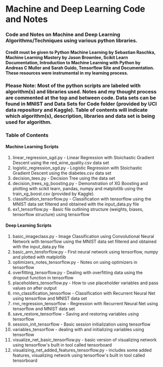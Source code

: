 # Machine and Deep Learning Code and Notes
### Code and Notes on Machine and Deep Learning Algorithms/Techniques using various python libraries. 
#### Credit must be given to Python Machine Learning by Sebastian Raschka, Machine Learning Mastery by Jason Brownlee, Scikit Learn Documentation, Introduction to Machine Learning with Python by Andreas C Muller and Sarah Guido, Tensorflow Site and Documentation.  These resources were instrumental in my learning process.
### Please Note:  Most of the python scripts are labeled with algorithm(s) and libraries used.  Notes and my thought process are commented at the top and between code.  Data sets can be found in MNIST and Data Sets for Code folder (provided by UCI data repository and Kaggle).  Table of contents will indicate which algorithm(s), description, libraries and data set is being used for algorithm.
### Table of Contents
#### Machine Learning Scripts
1. linear_regression_sgd.py - Linear Regression with Stoichastic Gradient Descent using the red_wine_quality.csv data set
2. logistic_regression_sgd.py - Logistic Regression with Stoichastic Gradient Descent using the diabetes.csv data set
3. decision_tees.py - Decision Tree using the  data set
4. decision_trees_xg_boosting.py - Demonstration of XG Boosting and plotting with scikit learn, pandas, numpy and matplotlib using the train_xg_boost.csv (provided by Kaggle).
4. classification_tensorflow.py - Classification with tensorflow using the MNIST data set filtered and obtained with the input_data.py file
5. ex1_tensorflow.py - Basic file outlining structure (weights, biases, tensorflow structure) using tensorflow
#### Deep Learning Scripts
1. basic_imageclass.py - Image Classification using Convolutional Neural Network with tensorflow using the MNIST data set filtered and obtained with the input_data.py file
2. basic_ann_tensforflow.py - First neural network using tensorflow, numpy and plotted with matplotlib
3. optimizers_notes_tensorflow.py - Notes on using optimizers in tensorflow
4. overfitting_tensorflow.py - Dealing with overfitting data using the dropout function in tensorflow
5. placeholders_tensorflow.py - How to use placeholder variables and pass values on after output
6. rnn_classification_tensorflow - Classification with Recurrent Neural Net using tensorflow and MNIST data set
7. rnn_regression_tensorflow - Regression with Recurrent Neural Net using tensorflow and MNIST data set
8. save_restore_tensorflow - Saving and restoring variables using tensorflow
9. session_init_tensorflow - Basic session initialization using tensorflow
10. variables_tensorflow - dealing with and initializing variables using tensorflow
11. visualize_net_basic_tensorflow.py - basic version of visualizing network using tensorflow's built in tool called tensorboard
12. visualizing_net_added_features_tensorflow.py - includes some added features, visualizing network using tensorflow's built in tool called tensorboard
